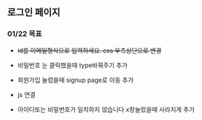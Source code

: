 ## 로그인 페이지

### 01/22 목표

- ~~id를 이메일형식으로 입력하세요. css 우측상단으로 변경~~ 
- 비밀번호 눈 클릭했을때 type바꿔주기 추가
- 회원가입 눌렀을때 signup page로 이동 추가

- js 연결
- 아이디또는 비밀번호가 일치하지 않습니다 x창눌렀을때 사라지게 추가



